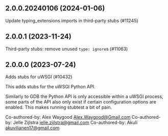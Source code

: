 ## 2.0.0.20240106 (2024-01-06)

Update typing_extensions imports in third-party stubs (#11245)

## 2.0.0.1 (2023-11-24)

Third-party stubs: remove unused `type: ignore`s (#11063)

## 2.0.0.0 (2023-07-24)

Adds stubs for uWSGI (#10432)

This adds stubs for the uWSGI Python API.

Similarly to GDB the Python API is only accessible within a uWSGI process, some parts of the API also only exist if certain configuration options are enabled. This makes running stubtest a bit of pain.

Co-authored-by: Alex Waygood <Alex.Waygood@Gmail.com>
Co-authored-by: Jelle Zijlstra <jelle.zijlstra@gmail.com>
Co-authored-by: Akuli <akuviljanen17@gmail.com>

